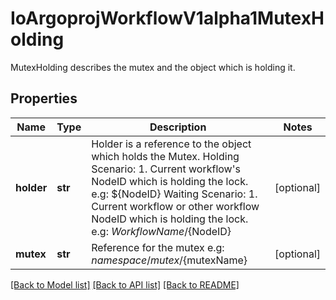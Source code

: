 # IoArgoprojWorkflowV1alpha1MutexHolding

MutexHolding describes the mutex and the object which is holding it.
## Properties
Name | Type | Description | Notes
------------ | ------------- | ------------- | -------------
**holder** | **str** | Holder is a reference to the object which holds the Mutex. Holding Scenario:   1. Current workflow&#39;s NodeID which is holding the lock.      e.g: ${NodeID} Waiting Scenario:   1. Current workflow or other workflow NodeID which is holding the lock.      e.g: ${WorkflowName}/${NodeID} | [optional] 
**mutex** | **str** | Reference for the mutex e.g: ${namespace}/mutex/${mutexName} | [optional] 

[[Back to Model list]](../README.md#documentation-for-models) [[Back to API list]](../README.md#documentation-for-api-endpoints) [[Back to README]](../README.md)


